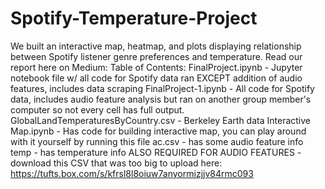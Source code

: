 # Spotify-Temperature-Project
We built an interactive map, heatmap, and plots displaying relationship between Spotify listener genre preferences and temperature.
Read our report here on Medium: 
Table of Contents:
FinalProject.ipynb - Jupyter notebook file w/ all code for Spotify data ran EXCEPT addition of audio features, includes data scraping
FinalProject-1.ipynb - All code for Spotify data, includes audio feature analysis but ran on another group member's computer so not every cell has full output.
GlobalLandTemperaturesByCountry.csv - Berkeley Earth data
Interactive Map.ipynb - Has code for building interactive map, you can play around with it yourself by running this file
ac.csv - has some audio feature info
temp - has temperature info
ALSO REQUIRED FOR AUDIO FEATURES - download this CSV that was too big to upload here: https://tufts.box.com/s/kfrsl8l8oiuw7anyormizjjv84rmc093
